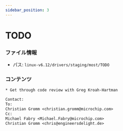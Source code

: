 ```yaml
---
sidebar_position: 3
---
```

# TODO

### ファイル情報

- パス: `linux-v6.12/drivers/staging/most/TODO`

### コンテンツ

```txt
* Get through code review with Greg Kroah-Hartman

Contact:
To:
Christian Gromm <christian.gromm@microchip.com>
Cc:
Michael Fabry <Michael.Fabry@microchip.com>
Christian Gromm <chris@engineersdelight.de>

```
